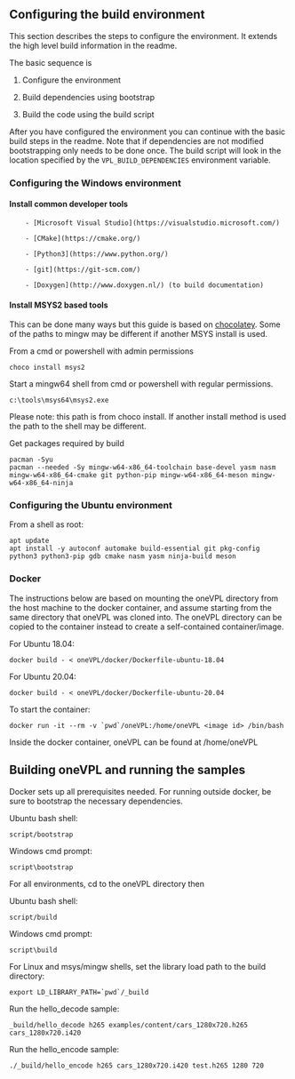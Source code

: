 ## Configuring the build environment

This section describes the steps to configure the environment. It extends the
high level build information in the readme.

The basic sequence is

1. Configure the environment

2. Build dependencies using bootstrap

3. Build the code using the build script

After you have configured the environment you can continue with the basic build
steps in the readme. Note that if dependencies are not modified bootstrapping
only needs to be done once. The build script will look in the location specified
by the `VPL_BUILD_DEPENDENCIES` environment variable.

### Configuring the Windows environment

#### Install common developer tools

        - [Microsoft Visual Studio](https://visualstudio.microsoft.com/)

        - [CMake](https://cmake.org/)

        - [Python3](https://www.python.org/)

        - [git](https://git-scm.com/)

        - [Doxygen](http://www.doxygen.nl/) (to build documentation)

#### Install MSYS2 based tools

This can be done many ways but this guide is based on 
[chocolatey](http://chocolatey.org). Some of the paths to mingw may be
different if another MSYS install is used.

From a cmd or powershell with admin permissions

```
choco install msys2
```

Start a mingw64 shell from cmd or powershell with regular permissions.  

```
c:\tools\msys64\msys2.exe
```

Please note: this path is from choco install.  If another install method is used
the path to the shell may be different.

Get packages required by build

```
pacman -Syu
pacman --needed -Sy mingw-w64-x86_64-toolchain base-devel yasm nasm mingw-w64-x86_64-cmake git python-pip mingw-w64-x86_64-meson mingw-w64-x86_64-ninja
```

### Configuring the Ubuntu environment

From a shell as root:

```
apt update
apt install -y autoconf automake build-essential git pkg-config python3 python3-pip gdb cmake nasm yasm ninja-build meson

```


### Docker

The instructions below are based on mounting the oneVPL directory from the host machine to the docker container, and assume starting from the same directory that oneVPL was cloned into.  The oneVPL directory can be copied to the container instead to create a self-contained container/image.

For Ubuntu 18.04:

```
docker build - < oneVPL/docker/Dockerfile-ubuntu-18.04
```


For Ubuntu 20.04:

```
docker build - < oneVPL/docker/Dockerfile-ubuntu-20.04
```


To start the container:

```
docker run -it --rm -v `pwd`/oneVPL:/home/oneVPL <image id> /bin/bash
```

Inside the docker container, oneVPL can be found at /home/oneVPL


## Building oneVPL and running the samples

Docker sets up all prerequisites needed.  For running outside docker, be sure to bootstrap the necessary dependencies.

Ubuntu bash shell:
```
script/bootstrap
```

Windows cmd prompt:
```
script\bootstrap
```

For all environments, cd to the oneVPL directory then 

Ubuntu bash shell:
```
script/build
```

Windows cmd prompt:
```
script\build
```


For Linux and msys/mingw shells, set the library load path to the build directory:

```
export LD_LIBRARY_PATH=`pwd`/_build
```


Run the hello_decode sample:
```
_build/hello_decode h265 examples/content/cars_1280x720.h265 cars_1280x720.i420
```


Run the hello_encode sample:
```
./_build/hello_encode h265 cars_1280x720.i420 test.h265 1280 720
```
